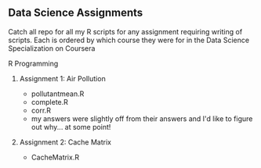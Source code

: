 ## Data Science Assignments

Catch all repo for all my R scripts for any assignment requiring writing of scripts. Each is ordered by which course they were for in the Data Science Specialization on Coursera

R Programming

1. Assignment 1: Air Pollution
   * pollutantmean.R
   * complete.R
   * corr.R
   * my answers were slightly off from their answers and I'd like to figure out why... at some point!

2. Assignment 2: Cache Matrix
   * CacheMatrix.R

